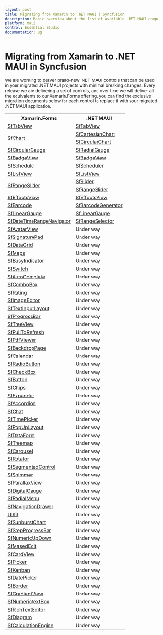 ```yaml
---
layout: post
title: Migrating from Xamarin to .NET MAUI | Syncfusion 
description: Basic overview about the list of available .NET MAUI components and equal Xamarin components on Syncfusion.
platform: maui
control: Essential Studio
documentation: ug
---
```



# Migrating from Xamarin to .NET MAUI in Syncfusion 

We are working to deliver brand-new .NET MAUI controls that can be used in your migrated .NET MAUI projects with minimal breaking changes. Every release we are delivering a set of controls, and over time we will deliver all the equivalents to our Xamarin.Forms offering. you can find the exclusive migration documents below for each control to replace it with your migrated .NET MAUI application.

<table>
	<tr>
		<th align="center">
			Xamarin.Forms<br/>
		</th>
		<th align="center">
			.NET MAUI<br/>
		</th>
	</tr>
	<tr>
	    <td rowspan="1" valign="top">
			<a href="https://help.syncfusion.com/xamarin/tabbed-view/getting-started">SfTabView</a><br/>
		</td>
		<td rowspan="1" valign="top">
			<a href="https://help.syncfusion.com/maui/tabview/migration">SfTabView</a><br/>
		</td>
	</tr>
	<tr>
	    <td rowspan="2" valign="center">
			<a href="https://help.syncfusion.com/xamarin/charts/getting-started">SfChart</a><br/>
		</td>
		<td rowspan="1" valign="top">
			<a href="https://help.syncfusion.com/maui/cartesian-charts/migration">SfCartesianChart</a><br/>
		</td>
	</tr>
	<tr>
		<td rowspan="1" valign="top">
			<a href="https://help.syncfusion.com/maui/circular-charts/migration">SfCircularChart</a><br/>
		</td>
	</tr>
	<tr>
	    <td rowspan="1" valign="top">
			<a href="https://help.syncfusion.com/xamarin/circular-gauge/getting-started">SfCircularGauge</a><br/>
		</td>
		<td rowspan="1" valign="top">
			<a href="https://help.syncfusion.com/maui/radial-gauge/migration">SfRadialGauge</a><br/>
		</td>
	</tr>
	<tr>
	    <td rowspan="1" valign="top">
			<a href="https://help.syncfusion.com/xamarin/badge-view/getting-started">SfBadgeView</a><br/>
		</td>
		<td rowspan="1" valign="top">
			<a href="https://help.syncfusion.com/maui/badge-view/migration">SfBadgeView</a><br/>
		</td>
	</tr>
	<tr>
	    <td rowspan="1" valign="top">
			<a href="https://help.syncfusion.com/xamarin/scheduler/getting-started">SfSchedule</a><br/>
		</td>
		<td rowspan="1" valign="top">
			<a href="https://help.syncfusion.com/maui/scheduler/migration">SfScheduler</a><br/>
		</td>
	</tr>
	<tr>
	    <td rowspan="1" valign="top">
			<a href="https://help.syncfusion.com/xamarin/listview/getting-started">SfListView</a><br/>
		</td>
		<td rowspan="1" valign="top">
			<a href="https://help.syncfusion.com/maui/listview/migration">SfListView</a><br/>
		</td>
	</tr>
	<tr>
	    <td rowspan="2" valign="center">
			<a href="https://help.syncfusion.com/xamarin/range-slider/getting-started">SfRangeSlider</a><br/>
		</td>
		<td rowspan="1" valign="top">
			<a href="https://help.syncfusion.com/maui/slider/migration">SfSlider</a><br/>
		</td>
	</tr>
	<tr>
	    <td valign="top">
			<a href="https://help.syncfusion.com/maui/range-slider/migration">SfRangeSlider</a><br/>
		</td>
	</tr>
	<tr>
	    <td rowspan="1" valign="top">
			<a href="https://help.syncfusion.com/xamarin/effects-view/getting-started">SfEffectsView</a><br/>
		</td>
		<td rowspan="1" valign="top">
			<a href="https://help.syncfusion.com/maui/effects-view/migration">SfEffectsView</a><br/>
		</td>
	</tr>
	<tr>
	    <td rowspan="1" valign="top">
			<a href="https://help.syncfusion.com/xamarin/barcode/getting-started">SfBarcode</a><br/>
		</td>
		<td rowspan="1" valign="top">
			<a href="https://help.syncfusion.com/maui/barcode-generator/migration">SfBarcodeGenerator</a><br/>
		</td>
	</tr>
	<tr>
	    <td rowspan="1" valign="top">
			<a href="https://help.syncfusion.com/xamarin/linear-gauge/getting-started">SfLinearGauge</a><br/>
		</td>
		<td rowspan="1" valign="top">
			<a href="https://help.syncfusion.com/maui/linear-gauge/migration">SfLinearGauge</a><br/>
		</td>
	</tr>
	<tr>
	    <td rowspan="1" valign="top">
			<a href="https://help.syncfusion.com/xamarin/datetime-range-navigator/rangenavigator">SfDateTimeRangeNavigator</a><br/>
		</td>
	    <td valign="top">
			<a href="https://help.syncfusion.com/maui/range-selector/migration">SfRangeSelector</a><br/>
		</td>
	</tr>
	<tr>
	    <td rowspan="1" valign="top">
			<a href="https://help.syncfusion.com/xamarin/avatar-view/getting-started">SfAvatarView</a><br/>
		</td>
		<td rowspan="1" valign="top">
			<a>Under way</a><br/>
		</td>
	</tr>
	<tr>
	    <td rowspan="1" valign="top">
			<a href="https://help.syncfusion.com/xamarin/signaturepad/getting-started">SfSignaturePad</a><br/>
		</td>
		<td rowspan="1" valign="top">
			<a>Under way</a><br/>
		</td>
	</tr>
	<tr>
	    <td rowspan="1" valign="top">
			<a href="https://help.syncfusion.com/xamarin/datagrid/getting-started">SfDataGrid</a><br/>
		</td>
		<td rowspan="1" valign="top">
			<a>Under way</a><br/>
		</td>
	</tr>
	<tr>
	    <td rowspan="1" valign="top">
			<a href="https://help.syncfusion.com/xamarin/maps/getting-started">SfMaps</a><br/>
		</td>
		<td rowspan="1" valign="top">
			<a>Under way</a><br/>
		</td>
	</tr>
	<tr>
	    <td rowspan="1" valign="top">
			<a href="https://help.syncfusion.com/xamarin/busy-indicator/getting-started">SfBusyIndicator</a><br/>
		</td>
		<td rowspan="1" valign="top">
			<a>Under way</a><br/>
		</td>
	</tr>
	<tr>
	    <td rowspan="1" valign="top">
			<a href="https://help.syncfusion.com/xamarin/switch/gettingstarted">SfSwitch</a><br/>
		</td>
		<td rowspan="1" valign="top">
			<a>Under way</a><br/>
		</td>
	</tr>
	<tr>
	    <td rowspan="1" valign="top">
			<a href="https://help.syncfusion.com/xamarin/autocomplete/getting-started">SfAutoComplete</a><br/>
		</td>
		<td rowspan="1" valign="top">
			<a>Under way</a><br/>
		</td>
	</tr>
	<tr>
	    <td rowspan="1" valign="top">
			<a href="https://help.syncfusion.com/xamarin/combobox/getting-started">SfComboBox</a><br/>
		</td>
		<td rowspan="1" valign="top">
			<a>Under way</a><br/>
		</td>
	</tr>
	<tr>
	    <td rowspan="1" valign="top">
			<a href="https://help.syncfusion.com/xamarin/rating/getting-started">SfRating</a><br/>
		</td>
		<td rowspan="1" valign="top">
			<a>Under way</a><br/>
		</td>
	</tr>
	<tr>
	    <td rowspan="1" valign="top">
			<a href="https://help.syncfusion.com/xamarin/image-editor/getting-started">SfImageEditor</a><br/>
		</td>
		<td rowspan="1" valign="top">
			<a>Under way</a><br/>
		</td>
	</tr>
	<tr>
	    <td rowspan="1" valign="top">
			<a href="https://help.syncfusion.com/xamarin/text-input-layout/getting-started">SfTextInputLayout</a><br/>
		</td>
		<td rowspan="1" valign="top">
			<a>Under way</a><br/>
		</td>
	</tr>
	<tr>
	    <td rowspan="1" valign="top">
			<a href="https://help.syncfusion.com/xamarin/progressbar/gettingstarted">SfProgressBar</a><br/>
		</td>
		<td rowspan="1" valign="top">
			<a>Under way</a><br/>
		</td>
	</tr>
	<tr>
	    <td rowspan="1" valign="top">
			<a href="https://help.syncfusion.com/xamarin/treeview/getting-started">SfTreeView</a><br/>
		</td>
		<td rowspan="1" valign="top">
			<a>Under way</a><br/>
		</td>
	</tr>
	<tr>
	    <td rowspan="1" valign="top">
			<a href="https://help.syncfusion.com/xamarin/pull-to-refresh/getting-started">SfPullToRefresh</a><br/>
		</td>
		<td rowspan="1" valign="top">
			<a>Under way</a><br/>
		</td>
	</tr>
	<tr>
	    <td rowspan="1" valign="top">
			<a href="https://help.syncfusion.com/xamarin/pdf-viewer/getting-started">SfPdfViewer</a><br/>
		</td>
		<td rowspan="1" valign="top">
			<a>Under way</a><br/>
		</td>
	</tr>
	<tr>
	    <td rowspan="1" valign="top">
			<a href="https://help.syncfusion.com/xamarin/backdrop-page/getting-started">SfBackdropPage</a><br/>
		</td>
		<td rowspan="1" valign="top">
			<a>Under way</a><br/>
		</td>
	</tr>
	<tr>
	    <td rowspan="1" valign="top">
			<a href="https://help.syncfusion.com/xamarin/calendar/getting-started">SfCalendar</a><br/>
		</td>
		<td rowspan="1" valign="top">
			<a>Under way</a><br/>
		</td>
	</tr>
	<tr>
	    <td rowspan="1" valign="top">
			<a href="https://help.syncfusion.com/xamarin/radio-button/getting-started">SfRadioButton</a><br/>
		</td>
		<td rowspan="1" valign="top">
			<a>Under way</a><br/>
		</td>
	</tr>
	<tr>
	    <td rowspan="1" valign="top">
			<a href="https://help.syncfusion.com/xamarin/checkbox/getting-started">SfCheckBox</a><br/>
		</td>
		<td rowspan="1" valign="top">
			<a>Under way</a><br/>
		</td>
	</tr>
	<tr>
	    <td rowspan="1" valign="top">
			<a href="https://help.syncfusion.com/xamarin/button/gettingstarted">SfButton</a><br/>
		</td>
		<td rowspan="1" valign="top">
			<a>Under way</a><br/>
		</td>
	</tr>
	<tr>
	    <td rowspan="1" valign="top">
			<a href="https://help.syncfusion.com/xamarin/chips/getting-started">SfChips</a><br/>
		</td>
		<td rowspan="1" valign="top">
			<a>Under way</a><br/>
		</td>
	</tr>
	<tr>
	    <td rowspan="1" valign="top">
			<a href="https://help.syncfusion.com/xamarin/expander/getting-started">SfExpander</a><br/>
		</td>
		<td rowspan="1" valign="top">
			<a>Under way</a><br/>
		</td>
	</tr>
	<tr>
	    <td rowspan="1" valign="top">
			<a href="https://help.syncfusion.com/xamarin/accordion/getting-started">SfAccordion</a><br/>
		</td>
		<td rowspan="1" valign="top">
			<a>Under way</a><br/>
		</td>
	</tr>
	<tr>
	    <td rowspan="1" valign="top">
			<a href="https://help.syncfusion.com/xamarin/chat/getting-started">SfChat</a><br/>
		</td>
		<td rowspan="1" valign="top">
			<a>Under way</a><br/>
		</td>
	</tr>
	<tr>
	    <td rowspan="1" valign="top">
			<a href="https://help.syncfusion.com/xamarin/timepicker/gettingstarted">SfTimePicker</a><br/>
		</td>
		<td rowspan="1" valign="top">
			<a>Under way</a><br/>
		</td>
	</tr>
	<tr>
	    <td rowspan="1" valign="top">
			<a href="https://help.syncfusion.com/xamarin/popup/getting-started">SfPopUpLayout</a><br/>
		</td>
		<td rowspan="1" valign="top">
			<a>Under way</a><br/>
		</td>
	</tr>
	<tr>
	    <td rowspan="1" valign="top">
			<a href="https://help.syncfusion.com/xamarin/dataform/getting-started">SfDataForm</a><br/>
		</td>
		<td rowspan="1" valign="top">
			<a>Under way</a><br/>
		</td>
	</tr>
	<tr>
	    <td rowspan="1" valign="top">
			<a href="https://help.syncfusion.com/xamarin/treemap/getting-started">SfTreemap</a><br/>
		</td>
		<td rowspan="1" valign="top">
			<a>Under way</a><br/>
		</td>
	</tr>
	<tr>
	    <td rowspan="1" valign="top">
			<a href="https://help.syncfusion.com/xamarin/carousel-view/getting-started">SfCarousel</a><br/>
		</td>
		<td rowspan="1" valign="top">
			<a>Under way</a><br/>
		</td>
	</tr>
	<tr>
	    <td rowspan="1" valign="top">
			<a href="https://help.syncfusion.com/xamarin/rotator/getting-started">SfRotator</a><br/>
		</td>
		<td rowspan="1" valign="top">
			<a>Under way</a><br/>
		</td>
	</tr>
	<tr>
	    <td rowspan="1" valign="top">
			<a href="https://help.syncfusion.com/xamarin/segmented-control/getting-started">SfSegmentedControl</a><br/>
		</td>
		<td rowspan="1" valign="top">
			<a>Under way</a><br/>
		</td>
	</tr>
	<tr>
	    <td rowspan="1" valign="top">
			<a href="https://help.syncfusion.com/xamarin/shimmer/getting-started">SfShimmer</a><br/>
		</td>
		<td rowspan="1" valign="top">
			<a>Under way</a><br/>
		</td>
	</tr>
	<tr>
	    <td rowspan="1" valign="top">
			<a href="https://help.syncfusion.com/xamarin/parallax-view/gettingstarted">SfParallaxView</a><br/>
		</td>
		<td rowspan="1" valign="top">
			<a>Under way</a><br/>
		</td>
	</tr>
	<tr>
	    <td rowspan="1" valign="top">
			<a href="https://help.syncfusion.com/xamarin/digital-gauge/getting-started">SfDigitalGauge</a><br/>
		</td>
		<td rowspan="1" valign="top">
			<a>Under way</a><br/>
		</td>
	</tr>
	<tr>
	    <td rowspan="1" valign="top">
			<a href="https://help.syncfusion.com/xamarin/radial-menu/getting-started">SfRadialMenu</a><br/>
		</td>
		<td rowspan="1" valign="top">
			<a>Under way</a><br/>
		</td>
	</tr>
	<tr>
	    <td rowspan="1" valign="top">
			<a href="https://help.syncfusion.com/xamarin/navigation-drawer/getting-started">SfNavigationDrawer</a><br/>
		</td>
		<td rowspan="1" valign="top">
			<a>Under way</a><br/>
		</td>
	</tr>
	<tr>
	    <td rowspan="1" valign="top">
			<a href="https://help.syncfusion.com/xamarin/uikit/gettingstarted">UIKit</a><br/>
		</td>
		<td rowspan="1" valign="top">
			<a>Under way</a><br/>
		</td>
	</tr>
	<tr>
	    <td rowspan="1" valign="top">
			<a href="https://help.syncfusion.com/xamarin/sunburst-chart/getting-started">SfSunburstChart</a><br/>
		</td>
		<td rowspan="1" valign="top">
			<a>Under way</a><br/>
		</td>
	</tr>
	<tr>
	    <td rowspan="1" valign="top">
			<a href="https://help.syncfusion.com/xamarin/stepprogressbar/gettingstarted">SfStepProgressBar</a><br/>
		</td>
		<td rowspan="1" valign="top">
			<a>Under way</a><br/>
		</td>
	</tr>
	<tr>
	    <td rowspan="1" valign="top">
			<a href="https://help.syncfusion.com/xamarin/numericupdown/getting-started">SfNumericUpDown</a><br/>
		</td>
		<td rowspan="1" valign="top">
			<a>Under way</a><br/>
		</td>
	</tr>
	<tr>
	    <td rowspan="1" valign="top">
			<a href="https://help.syncfusion.com/xamarin/masked-entry/getting-started">SfMasedEdit</a><br/>
		</td>
		<td rowspan="1" valign="top">
			<a>Under way</a><br/>
		</td>
	</tr>
	<tr>
	    <td rowspan="1" valign="top">
			<a href="https://help.syncfusion.com/xamarin/cards/getting-started">SfCardView</a><br/>
		</td>
		<td rowspan="1" valign="top">
			<a>Under way</a><br/>
		</td>
	</tr>
	<tr>
	    <td rowspan="1" valign="top">
			<a href="https://help.syncfusion.com/xamarin/picker/gettingstarted">SfPicker</a><br/>
		</td>
		<td rowspan="1" valign="top">
			<a>Under way</a><br/>
		</td>
	</tr>
	<tr>
	    <td rowspan="1" valign="top">
			<a href="https://help.syncfusion.com/xamarin/kanban-board/getting-started">SfKanban</a><br/>
		</td>
		<td rowspan="1" valign="top">
			<a>Under way</a><br/>
		</td>
	</tr>
	<tr>
	    <td rowspan="1" valign="top">
			<a href="https://help.syncfusion.com/xamarin/datepicker/gettingstarted">SfDatePicker</a><br/>
		</td>
		<td rowspan="1" valign="top">
			<a>Under way</a><br/>
		</td>
	</tr>
	<tr>
	    <td rowspan="1" valign="top">
			<a href="https://help.syncfusion.com/xamarin/border/getting-started">SfBorder</a><br/>
		</td>
		<td rowspan="1" valign="top">
			<a>Under way</a><br/>
		</td>
	</tr>
	<tr>
	    <td rowspan="1" valign="top">
			<a href="https://help.syncfusion.com/xamarin/gradient-view/getting-started">SfGradientView</a><br/>
		</td>
		<td rowspan="1" valign="top">
			<a>Under way</a><br/>
		</td>
	</tr>
	<tr>
	    <td rowspan="1" valign="top">
			<a href="https://help.syncfusion.com/xamarin/numeric-entry/getting-started">SfNumerictextBox</a><br/>
		</td>
		<td rowspan="1" valign="top">
			<a>Under way</a><br/>
		</td>
	</tr>
	<tr>
	    <td rowspan="1" valign="top">
			<a href="https://help.syncfusion.com/xamarin/rich-text-editor/gettingstarted">SfRichTextEditor</a><br/>
		</td>
		<td rowspan="1" valign="top">
			<a>Under way</a><br/>
		</td>
	</tr>
	<tr>
	    <td rowspan="1" valign="top">
			<a href="https://help.syncfusion.com/xamarin/diagram/getting-started">SfDiagram</a><br/>
		</td>
		<td rowspan="1" valign="top">
			<a>Under way</a><br/>
		</td>
	</tr>
	<tr>
	    <td rowspan="1" valign="top">
			<a href="https://help.syncfusion.com/windowsforms/calculation-engine/getting-started">SfCalculationEngine</a><br/>
		</td>
		<td rowspan="1" valign="top">
			<a>Under way</a><br/>
		</td>
	</tr>

</table>